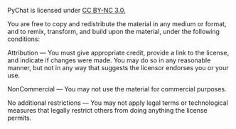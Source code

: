 PyChat is licensed under [CC BY-NC 3.0.](https://creativecommons.org/licenses/by-nc/3.0/us/)

You are free to copy and redistribute the material in any medium or format, and to remix, transform, and build upon the material, under the following conditions:

Attribution — You must give appropriate credit, provide a link to the license, and indicate if changes were made. You may do so in any reasonable manner, but not in any way that suggests the licensor endorses you or your use.

NonCommercial — You may not use the material for commercial purposes.

No additional restrictions — You may not apply legal terms or technological measures that legally restrict others from doing anything the license permits.
